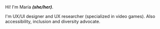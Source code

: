 Hi! I'm María ***(she/her)***.

I'm UX/UI designer and UX researcher (specialized in video games). Also accessibility, inclusion and diversity advocate.
